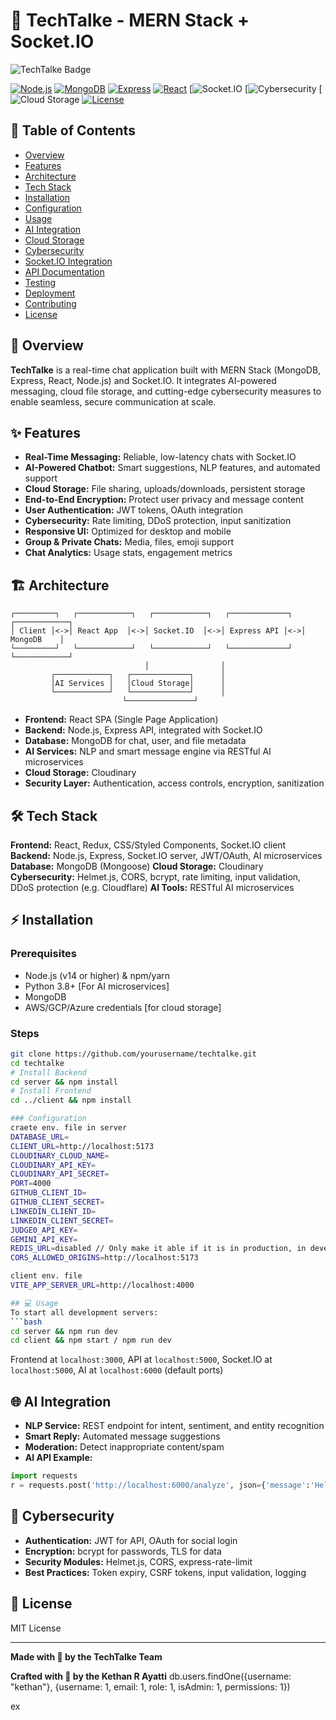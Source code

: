 # 🚀 TechTalke - MERN Stack + Socket.IO

![TechTalke Badge](https://img.shields.io/badge/TechTalke-MERN%20%2B%20Socket.IO-blue?style=for-the-badge)

[![Node.js](https://img.shields.io/badge/Node.js-14%2B-green?style=flat-square&logo=node.js)](https://nodejs.org)
[![MongoDB](https://img.shields.io/badge/MongoDB-4.0+-47A248?logo=mongodb)](https://mongodb.com)
[![Express](https://img.shields.io/badge/Express.js-4.17.1-black?logo=express)](https://expressjs.com)
[![React](https://img.shields.io/badge/React-17.x-blue?logo=react)](https://reactjs.org)
[![Socket.IO](https://img.shields.io/badge/Socket.IO-4.x-black?logo=socket.io)
[![Cybersecurity](https://img.shields.io/badge/Cybersecurity-enabled-red?style=flat-square)
[![Cloud Storage](https://img.shields.io/badge/Cloud%20Storage-Integrated-ff69b4?style=flat-square)
[![License](https://img.shields.io/badge/License-MIT-yellow?style=flat-square)](LICENSE)

## 📑 Table of Contents
- [Overview](#overview)
- [Features](#features)
- [Architecture](#architecture)
- [Tech Stack](#tech-stack)
- [Installation](#installation)
- [Configuration](#configuration)
- [Usage](#usage)
- [AI Integration](#ai-integration)
- [Cloud Storage](#cloud-storage)
- [Cybersecurity](#cybersecurity)
- [Socket.IO Integration](#socketio-integration)
- [API Documentation](#api-documentation)
- [Testing](#testing)
- [Deployment](#deployment)
- [Contributing](#contributing)
- [License](#license)

## 🚦 Overview
**TechTalke** is a real-time chat application built with MERN Stack (MongoDB, Express, React, Node.js) and Socket.IO. It integrates AI-powered messaging, cloud file storage, and cutting-edge cybersecurity measures to enable seamless, secure communication at scale. 

## ✨ Features
- **Real-Time Messaging:** Reliable, low-latency chats with Socket.IO
- **AI-Powered Chatbot:** Smart suggestions, NLP features, and automated support
- **Cloud Storage:** File sharing, uploads/downloads, persistent storage
- **End-to-End Encryption:** Protect user privacy and message content
- **User Authentication:** JWT tokens, OAuth integration
- **Cybersecurity:** Rate limiting, DDoS protection, input sanitization
- **Responsive UI:** Optimized for desktop and mobile
- **Group & Private Chats:** Media, files, emoji support
- **Chat Analytics:** Usage stats, engagement metrics

## 🏗 Architecture
```
┌─────────┐   ┌────────────┐   ┌────────────┐   ┌─────────────┐   ┌────────────┐
│ Client │<->│ React App  │<->│ Socket.IO  │<->│ Express API │<->│ MongoDB    │
└─────────┘   └────────────┘   └────────────┘   └─────────────┘   └────────────┘
                              │                │
         ┌────────────┐   ┌─────────────┐      │
         │AI Services │   │Cloud Storage│      │
         └────────────┘   └─────────────┘      │
                         └───────────────┘      

```
- **Frontend:** React SPA (Single Page Application)
- **Backend:** Node.js, Express API, integrated with Socket.IO
- **Database:** MongoDB for chat, user, and file metadata
- **AI Services:** NLP and smart message engine via RESTful AI microservices
- **Cloud Storage:** Cloudinary 
- **Security Layer:** Authentication, access controls, encryption, sanitization

## 🛠 Tech Stack
**Frontend:** React, Redux, CSS/Styled Components, Socket.IO client
**Backend:** Node.js, Express, Socket.IO server, JWT/OAuth, AI microservices
**Database:** MongoDB (Mongoose)
**Cloud Storage:** Cloudinary 
**Cybersecurity:** Helmet.js, CORS, bcrypt, rate limiting, input validation, DDoS protection (e.g. Cloudflare)
**AI Tools:** RESTful AI microservices

## ⚡ Installation
### Prerequisites
- Node.js (v14 or higher) & npm/yarn
- Python 3.8+ [For AI microservices]
- MongoDB
- AWS/GCP/Azure credentials [for cloud storage]

### Steps
```bash
git clone https://github.com/yourusername/techtalke.git
cd techtalke
# Install Backend
cd server && npm install
# Install Frontend
cd ../client && npm install

### Configuration
craete env. file in server
DATABASE_URL=
CLIENT_URL=http://localhost:5173
CLOUDINARY_CLOUD_NAME=
CLOUDINARY_API_KEY=
CLOUDINARY_API_SECRET=
PORT=4000
GITHUB_CLIENT_ID=
GITHUB_CLIENT_SECRET=
LINKEDIN_CLIENT_ID=
LINKEDIN_CLIENT_SECRET=
JUDGE0_API_KEY=
GEMINI_API_KEY=
REDIS_URL=disabled // Only make it able if it is in production, in development disabled 
CORS_ALLOWED_ORIGINS=http://localhost:5173

client env. file
VITE_APP_SERVER_URL=http://localhost:4000

## 💻 Usage
To start all development servers:
```bash
cd server && npm run dev
cd client && npm start / npm run dev

```
Frontend at `localhost:3000`, API at `localhost:5000`, Socket.IO at `localhost:5000`, AI at `localhost:6000` (default ports)

## 🌐 AI Integration
- **NLP Service:** REST endpoint for intent, sentiment, and entity recognition
- **Smart Reply:** Automated message suggestions
- **Moderation:** Detect inappropriate content/spam
- **AI API Example:**
```python
import requests
r = requests.post('http://localhost:6000/analyze', json={'message':'Hello, TechTalke!'}); print(r.json())
```

## 🔐 Cybersecurity
- **Authentication:** JWT for API, OAuth for social login
- **Encryption:** bcrypt for passwords, TLS for data
- **Security Modules:** Helmet.js, CORS, express-rate-limit
- **Best Practices:** Token expiry, CSRF tokens, input validation, logging


## 📄 License
MIT License

---

**Made with 💙 by the TechTalke Team**

**Crafted with 💙 by the Kethan R Ayatti**
db.users.findOne({username: "kethan"}, {username: 1, email: 1, role: 1, isAdmin: 1, permissions: 1})

ex
